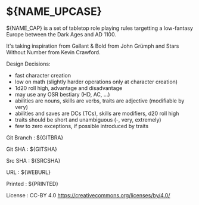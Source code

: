
<!-- .book-title -->
# ${NAME_UPCASE}

${NAME_CAP} is a set of tabletop role playing rules targetting a low-fantasy Europe between the Dark Ages and AD 1100.

It's taking inspiration from Gallant & Bold from John Grümph and Stars Without Number from Kevin Crawford.

Design Decisions:

* fast character creation
* low on math (slightly harder operations only at character creation)
* 1d20 roll high, advantage and disadvantage
* may use any OSR bestiary (HD, AC, ...)
* abilities are nouns, skills are verbs, traits are adjective (modifiable by very)
* abilities and saves are DCs (TCs), skills are modifiers, d20 roll high
* traits should be short and unambiguous (-, very, extremely)
* few to zero exceptions, if possible introduced by traits

Git Branch
: ${GITBRA}

Git SHA
: ${GITSHA}

Src SHA
: ${SRCSHA}

URL
: ${WEBURL}

Printed
: ${PRINTED}

License
: CC-BY 4.0 <span class="license-link">https://creativecommons.org/licenses/by/4.0/</span>

